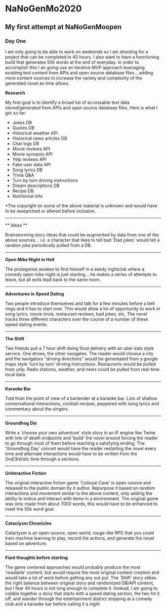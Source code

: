 # NaNoGenMo2020

## My first attempt at NaNoGenMoopen

### Day One

I am only going to be able to work on weekends so I am shooting for a project that can be completed in 40 hours.  I also want to have a functioning build that generates 50k words at the end of everyday.  In order to accomplish this I an going use an iterative MVP approach leveraging exisiting text content from APIs and open source database files... adding more content sources to increase the variety and complexity of the generated novel as time allows.

**Research**

My first goal is to identify a broad list of accessable text data stored/generated from APIs and open source database files.  Here is what I got so far:

- Jokes DB
- Quotes DB
- Historical weather API
- Historical news articles DB
- Chat logs DB
- Movie reviews API
- Movie synopsis API
- Yelp reviews API
- Fake user data API
- Song lyrics DB
- Trivia Q&A
- Turn by turn driving instructions
- Dream descriptions DB
- Recipe DB
- Nutritional Info

*The copyright on some of the above material is unknown and would have to be researched or altered before inclusion.

---

** Ideas **

Brainstorming story ideas that could be augmented by data from one of the above sources... i.e. a character that likes to tell bad 'Dad jokes' would tell a random joke periodically pulled from a DB.

---

**Open Mike Night in Hell**

The protagonist awakes to find himself in a seedy nightclub where a comedy open mike night is just starting... he makes a series of attempts to leave, but all exits lead back to the same room.

---

**Adventures in Speed Dating**

Two people introduce themselves and talk for a few minutes before a bell rings and it has to start over.  This would allow a lot of opportunity to work in song lyrics, movie trivia, restaurant reviews, bad jokes, etc. The novel tracks three different characters over the course of a number of these speed dating events.  

---

**The Shift**

Two friends pull a 7 hour shift doing food delivery with an uber eats style service.  One drives, the other navigates. The reader would choose a city and the navigators "driving directions" would be genereated from a google maps style 'turn by turn' driving instructions.  Restaurants would be pulled from yelp.  Radio stations, weather, and news could be pulled from real-time local data.

---

**Karaoke Bar**

Told from the point of view of a bartender at a karaoke bar.  Lots of shallow conversational interactions, cocktail recipes, peppered with song lyrics and commentary about the singers.

---

**Groundhog Die**

Write a 'choose your own adventure' style story in an IF engine like Twine with lots of death endpoints and 'build' the novel around forcing the reader to go through most of them before reaching a satisfying ending.  The 'Groundhog Day' conceit would have the reader restarting the novel every time and alternate interactions would have to be written from the 2nd/3rd/etc time through a sections.  

---

**Uniteractive Fiction**

The original interactive fiction game 'Collosal Cave' is open-source and released to the public domain by it author. Repurpose it based on random interactions and movement similar to the above content, only adding the ability to notice and interact with items in a environment.  The original game was only made from about 7000 words, this would have to be enhanced to meet the 50k word goal.

---

**Cataclysm Chronicles**

Cataclysm is an open-source, open world, rouge-like RPG that you could train machine learning to play, record the actions, and generate the novel based on adventure.

---

**Fianl thoughts before starting**

The game centered approaches would probably produce the most 'readable' content, but would require the most original content creation and would take a lot of work before getting any out put.  The 'Shift' story stikes the right balance between original story and randomized DB/API content, but I fear 40 hours is not long enough to complete it.  Instead, I am going to cobble together a story that starts with a speed dating section, the two hit it off, and wander through the entertainment district stopping at a comedy club and a karaoke bar before calling it a night
